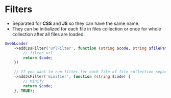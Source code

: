 # Filters
- Separated for **CSS** and **JS** so they can have the same name.
- They can be initialized for each file in files collection or once for whole collection after all files are loaded.

````php
$webLoader
    ->addCssFilter('urlFilter', function (string $code, string $filePath) {
        // filter url
        return $code;
    })
    
    // If you want to run filter for each file of file collection separatelly, set third parameter to TRUE
    ->addJsFilter('minifier', function (string $code) {
        // Minify
        return $code;
    }, TRUE);
````
